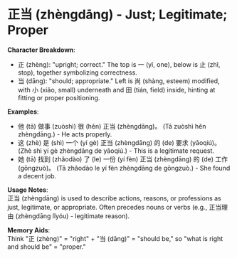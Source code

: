 # **正当 (zhèngdāng) - Just; Legitimate; Proper**

**Character Breakdown**:  
- 正 (zhèng): "upright; correct." The top is 一 (yī, one), below is 止 (zhǐ, stop), together symbolizing correctness.  
- 当 (dāng): "should; appropriate." Left is 尚 (shàng, esteem) modified, with 小 (xiǎo, small) underneath and 田 (tián, field) inside, hinting at fitting or proper positioning.

**Examples**:  
- 他 (tā) 做事 (zuòshì) 很 (hěn) 正当 (zhèngdāng)。 (Tā zuòshì hěn zhèngdāng.) - He acts properly.  
- 这 (zhè) 是 (shì) 一个 (yí gè) 正当 (zhèngdāng) 的 (de) 要求 (yāoqiú)。 (Zhè shì yí gè zhèngdāng de yāoqiú.) - This is a legitimate request.  
- 她 (tā) 找到 (zhǎodào) 了 (le) 一份 (yí fèn) 正当 (zhèngdāng) 的 (de) 工作 (gōngzuò)。 (Tā zhǎodào le yí fèn zhèngdāng de gōngzuò.) - She found a decent job.

**Usage Notes**:  
正当 (zhèngdāng) is used to describe actions, reasons, or professions as just, legitimate, or appropriate. Often precedes nouns or verbs (e.g., 正当理由 (zhèngdāng lǐyóu) - legitimate reason).

**Memory Aids**:  
Think "正 (zhèng)" = "right" + "当 (dāng)" = "should be," so "what is right and should be" = "proper."